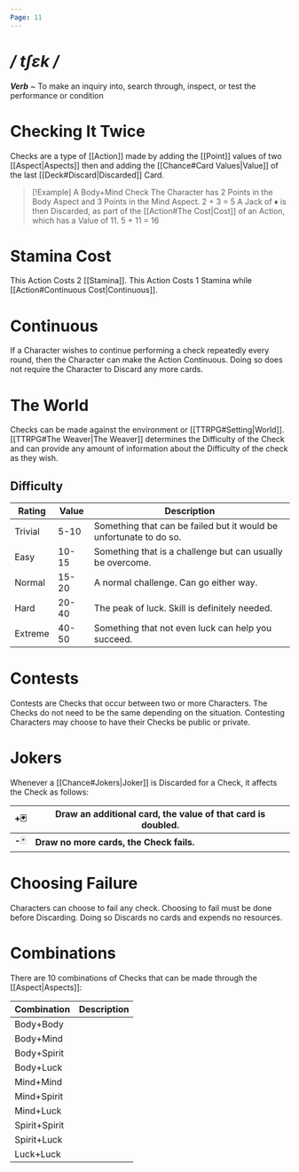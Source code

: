 ```yaml
---
Page: 11
---
```

# */ tʃɛk /*
***Verb*** ~ To make an inquiry into, search through, inspect, or test the performance or condition
# Checking It Twice
Checks are a type of [[Action]] made by adding the [[Point]] values of two [[Aspect|Aspects]] then and adding the [[Chance#Card Values|Value]] of the last [[Deck#Discard|Discarded]] Card. 

>[!Example]
>A Body+Mind Check
>The Character has 2 Points in the Body Aspect and 3 Points in the Mind Aspect.
>2 + 3 = 5
>A Jack of ♦ is then Discarded, as part of the [[Action#The Cost|Cost]] of an Action, which has a Value of 11.
>5 + 11 = 16
# Stamina Cost
This Action Costs 2 [[Stamina]].
This Action Costs 1 Stamina while [[Action#Continuous Cost|Continuous]].
# Continuous
If a Character wishes to continue performing a check repeatedly every round, then the Character can make the Action Continuous. Doing so does not require the Character to Discard any more cards.

# The World
Checks can be made against the environment or [[TTRPG#Setting|World]]. [[TTRPG#The Weaver|The Weaver]] determines the Difficulty of the Check and can provide any amount of information about the Difficulty of the check as they wish.
## Difficulty
| Rating  | Value | Description                                                        |
| ------- | ----- | ------------------------------------------------------------------ |
| Trivial | 5-10  | Something that can be failed but it would be unfortunate to do so. |
| Easy    | 10-15 | Something that is a challenge but can usually be overcome.         |
| Normal  | 15-20 | A normal challenge. Can go either way.                             |
| Hard    | 20-40 | The peak of luck. Skill is definitely needed.                      |
| Extreme | 40-50 | Something that not even luck can help you succeed.                 |
# Contests
Contests are Checks that occur between two or more Characters. The Checks do not need to be the same depending on the situation.
Contesting Characters may choose to have their Checks be public or private.

# Jokers
Whenever a [[Chance#Jokers|Joker]] is Discarded for a Check, it affects the Check as follows:

| +🃏     | Draw an additional card, the value of that card is doubled. |
| ------- | ----------------------------------------------------------- |
| **-**🃏 | **Draw no more cards, the Check fails.**                    |
# Choosing Failure
Characters can choose to fail any check. Choosing to fail must be done before Discarding. Doing so Discards no cards and expends no resources.
# Combinations
There are 10 combinations of Checks that can be made through the [[Aspect|Aspects]]:

| Combination   | Description |
| ------------- | ----------- |
| Body+Body     |             |
| Body+Mind     |             |
| Body+Spirit   |             |
| Body+Luck     |             |
| Mind+Mind     |             |
| Mind+Spirit   |             |
| Mind+Luck     |             |
| Spirit+Spirit |             |
| Spirit+Luck   |             |
| Luck+Luck     |             |
